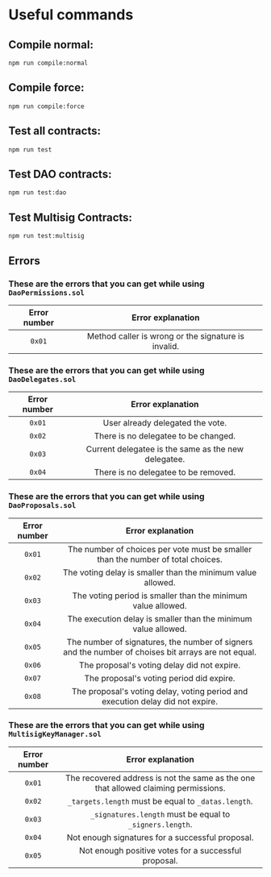 # Useful commands

## Compile normal:

```shell
npm run compile:normal
```

## Compile force:

```shell
npm run compile:force
```

## Test all contracts:

```shell
npm run test
```

## Test DAO contracts:

```shell
npm run test:dao
```

## Test Multisig Contracts:

```shell
npm run test:multisig
```

## Errors

### These are the errors that you can get while using `DaoPermissions.sol`

| Error number | Error explanation                                   |
| :----------: | :-------------------------------------------------: |
| `0x01`       | Method caller is wrong or the signature is invalid. |

### These are the errors that you can get while using `DaoDelegates.sol`

| Error number | Error explanation                                   |
| :----------: | :-------------------------------------------------: |
| `0x01`       | User already delegated the vote.                    |
| `0x02`       | There is no delegatee to be changed.                |
| `0x03`       | Current delegatee is the same as the new delegatee. |
| `0x04`       | There is no delegatee to be removed.                |

### These are the errors that you can get while using `DaoProposals.sol`

| Error number | Error explanation                                     |
| :----------: | :-------------------------------------------------------------------------------------------------: |
| `0x01`       | The number of choices per vote must be smaller than the number of total choices.                    |
| `0x02`       | The voting delay is smaller than the minimum value allowed.                                         |
| `0x03`       | The voting period is smaller than the minimum value allowed.                                        |
| `0x04`       | The execution delay is smaller than the minimum value allowed.                                      |
| `0x05`       | The number of signatures, the number of signers and the number of choises bit arrays are not equal. |
| `0x06`       | The proposal's voting delay did not expire.                                                         |
| `0x07`       | The proposal's voting period did expire.                                                            |
| `0x08`       | The proposal's voting delay, voting period and execution delay did not expire.                      |

### These are the errors that you can get while using `MultisigKeyManager.sol`

| Error number |                               Error explanation                                     |
|     :---:    |                                     :---:                                           |
|    `0x01`    | The recovered address is not the same as the one that allowed claiming permissions. |
|    `0x02`    | `_targets.length` must be equal to `_datas.length`.                                 |
|    `0x03`    | `_signatures.length` must be equal to `_signers.length`.                            |
|    `0x04`    | Not enough signatures for a successful proposal.                                    |
|    `0x05`    | Not enough positive votes for a successful proposal.                                |